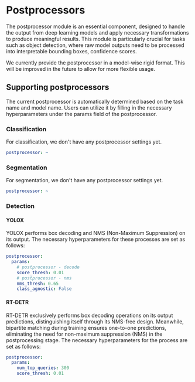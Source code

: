 # Postprocessors

The postprocessor module is an essential component, designed to handle the output from deep learning models and apply necessary transformations to produce meaningful results. This module is particularly crucial for tasks such as object detection, where raw model outputs need to be processed into interpretable bounding boxes, confidence scores.

We currently provide the postprocessor in a model-wise rigid format. This will be improved in the future to allow for more flexible usage.

## Supporting postprocessors

The current postprocessor is automatically determined based on the task name and model name. Users can utilize it by filling in the necessary hyperparameters under the params field of the postprocessor.

### Classification

For classification, we don't have any postprocessor settings yet.

```yaml
postprocessor: ~
```

### Segmentation

For segmentation, we don't have any postprocessor settings yet.

```yaml
postprocessor: ~
```

### Detection

#### YOLOX

YOLOX performs box decoding and NMS (Non-Maximum Suppression) on its output. The necessary hyperparameters for these processes are set as follows:

```yaml
postprocessor: 
  params: 
    # postprocessor - decode
    score_thresh: 0.01
    # postprocessor - nms
    nms_thresh: 0.65
    class_agnostic: False
```

#### RT-DETR

RT-DETR exclusively performs box decoding operations on its output predictions, distinguishing itself through its NMS-free design. Meanwhile, bipartite matching during training ensures one-to-one predictions, eliminating the need for non-maximum suppression (NMS) in the postprocessing stage. The necessary hyperparameters for the process are set as follows:

```yaml
postprocessor:
  params:
    num_top_queries: 300
    score_thresh: 0.01
```
